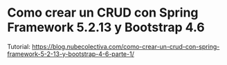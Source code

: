# Como crear un CRUD con Spring Framework 5.2.13 y Bootstrap 4.6 

Tutorial: https://blog.nubecolectiva.com/como-crear-un-crud-con-spring-framework-5-2-13-y-bootstrap-4-6-parte-1/ 

